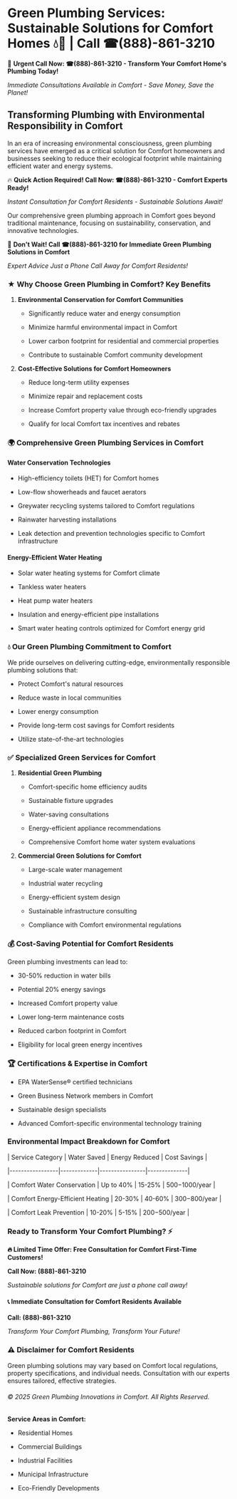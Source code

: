 # Green Plumbing Services: Sustainable Solutions for Comfort Homes 💧🌿 | Call ☎(888)-861-3210

🚨 **Urgent Call Now: ☎(888)-861-3210 - Transform Your Comfort Home's Plumbing Today!**
*Immediate Consultations Available in Comfort - Save Money, Save the Planet!*

## Transforming Plumbing with Environmental Responsibility in Comfort

In an era of increasing environmental consciousness, green plumbing services have emerged as a critical solution for Comfort homeowners and businesses seeking to reduce their ecological footprint while maintaining efficient water and energy systems. 

🔥 **Quick Action Required! Call Now: ☎(888)-861-3210 - Comfort Experts Ready!**
*Instant Consultation for Comfort Residents - Sustainable Solutions Await!*

Our comprehensive green plumbing approach in Comfort goes beyond traditional maintenance, focusing on sustainability, conservation, and innovative technologies.

🚨 **Don't Wait! Call ☎(888)-861-3210 for Immediate Green Plumbing Solutions in Comfort**
*Expert Advice Just a Phone Call Away for Comfort Residents!*

### ★ Why Choose Green Plumbing in Comfort? Key Benefits

1. **Environmental Conservation for Comfort Communities** 
   - Significantly reduce water and energy consumption
   - Minimize harmful environmental impact in Comfort
   - Lower carbon footprint for residential and commercial properties
   - Contribute to sustainable Comfort community development

2. **Cost-Effective Solutions for Comfort Homeowners** 
   - Reduce long-term utility expenses
   - Minimize repair and replacement costs
   - Increase Comfort property value through eco-friendly upgrades
   - Qualify for local Comfort tax incentives and rebates

### 🌍 Comprehensive Green Plumbing Services in Comfort

#### Water Conservation Technologies
- High-efficiency toilets (HET) for Comfort homes
- Low-flow showerheads and faucet aerators
- Greywater recycling systems tailored to Comfort regulations
- Rainwater harvesting installations
- Leak detection and prevention technologies specific to Comfort infrastructure

#### Energy-Efficient Water Heating
- Solar water heating systems for Comfort climate
- Tankless water heaters
- Heat pump water heaters
- Insulation and energy-efficient pipe installations
- Smart water heating controls optimized for Comfort energy grid

### 💧 Our Green Plumbing Commitment to Comfort

We pride ourselves on delivering cutting-edge, environmentally responsible plumbing solutions that:
- Protect Comfort's natural resources
- Reduce waste in local communities
- Lower energy consumption
- Provide long-term cost savings for Comfort residents
- Utilize state-of-the-art technologies

### ✅ Specialized Green Services for Comfort

1. **Residential Green Plumbing**
   - Comfort-specific home efficiency audits
   - Sustainable fixture upgrades
   - Water-saving consultations
   - Energy-efficient appliance recommendations
   - Comprehensive Comfort home water system evaluations

2. **Commercial Green Solutions for Comfort**
   - Large-scale water management
   - Industrial water recycling
   - Energy-efficient system design
   - Sustainable infrastructure consulting
   - Compliance with Comfort environmental regulations

### 💰 Cost-Saving Potential for Comfort Residents

Green plumbing investments can lead to:
- 30-50% reduction in water bills
- Potential 20% energy savings
- Increased Comfort property value
- Lower long-term maintenance costs
- Reduced carbon footprint in Comfort
- Eligibility for local green energy incentives

### 🏆 Certifications & Expertise in Comfort

- EPA WaterSense® certified technicians
- Green Business Network members in Comfort
- Sustainable design specialists
- Advanced Comfort-specific environmental technology training

### Environmental Impact Breakdown for Comfort

| Service Category | Water Saved | Energy Reduced | Cost Savings |
|-----------------|-------------|----------------|--------------|
| Comfort Water Conservation | Up to 40% | 15-25% | $500-$1000/year |
| Comfort Energy-Efficient Heating | 20-30% | 40-60% | $300-$800/year |
| Comfort Leak Prevention | 10-20% | 5-15% | $200-$500/year |

### Ready to Transform Your Comfort Plumbing? ⚡

**🔥 Limited Time Offer: Free Consultation for Comfort First-Time Customers!**

**Call Now: (888)-861-3210**
*Sustainable solutions for Comfort are just a phone call away!*

#### 📞 Immediate Consultation for Comfort Residents Available

**Call: (888)-861-3210**
*Transform Your Comfort Plumbing, Transform Your Future!*

### ⚠️ Disclaimer for Comfort Residents

Green plumbing solutions may vary based on Comfort local regulations, property specifications, and individual needs. Consultation with our experts ensures tailored, effective strategies.

###### © 2025 Green Plumbing Innovations in Comfort. All Rights Reserved.

**Service Areas in Comfort:** 
- Residential Homes
- Commercial Buildings
- Industrial Facilities
- Municipal Infrastructure
- Eco-Friendly Developments